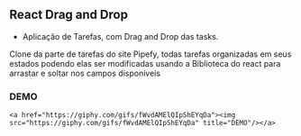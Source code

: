 ## React Drag and Drop

 - Aplicação de Tarefas, com Drag and Drop das tasks.
 
 Clone da parte de tarefas do site Pipefy, todas tarefas organizadas em seus estados podendo elas ser modificadas usando a Biblioteca do react para arrastar e soltar nos campos disponíveis
 


### DEMO


    <a href="https://giphy.com/gifs/fWvdAMElQIpShEYqDa"><img src="https://giphy.com/gifs/fWvdAMElQIpShEYqDa" title="DEMO"/></a>
